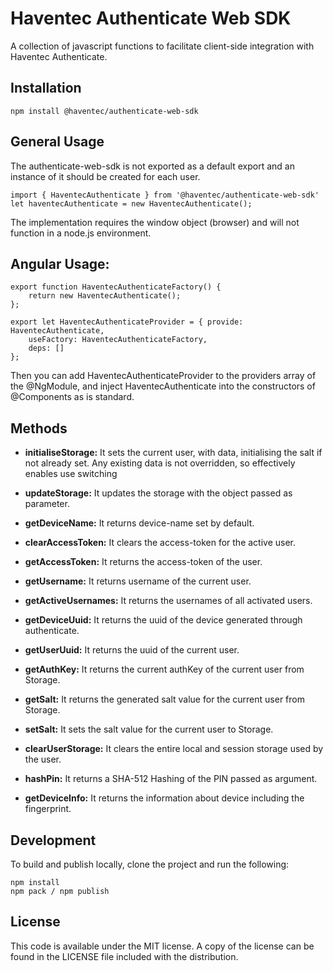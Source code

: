 

# Haventec Authenticate Web SDK

A collection of javascript functions to facilitate client-side integration with Haventec Authenticate.

## Installation

`npm install @haventec/authenticate-web-sdk`

## General Usage

The authenticate-web-sdk is not exported as a default export and an instance of it should be created for each user.
```
import { HaventecAuthenticate } from '@haventec/authenticate-web-sdk' 
let haventecAuthenticate = new HaventecAuthenticate();
```
The implementation requires the window object (browser) and will not function in a node.js environment. 

## Angular Usage:

```
export function HaventecAuthenticateFactory() {
    return new HaventecAuthenticate();
};

export let HaventecAuthenticateProvider = { provide: HaventecAuthenticate,
    useFactory: HaventecAuthenticateFactory,
    deps: []
};
```

Then you can add HaventecAuthenticateProvider to the providers array of the @NgModule, and inject HaventecAuthenticate into the constructors of @Components as is standard.

## Methods 


* **initialiseStorage:** It sets the current user, with data, initialising the salt if not already set. Any existing data is not overridden, so effectively enables use switching
* **updateStorage:** It updates the storage with the object passed as parameter.

* **getDeviceName:** It returns device-name set by default.

* **clearAccessToken:** It clears the access-token for the active user.
* **getAccessToken:** It returns the access-token of the user.

* **getUsername:** It returns username of the current user.
* **getActiveUsernames:** It returns the usernames of all activated users.

* **getDeviceUuid:** It returns the uuid of the device generated through authenticate.
* **getUserUuid:** It returns the uuid of the current user.

* **getAuthKey:** It returns the current authKey of the current user from Storage.
* **getSalt:** It returns the generated salt value for the current user from Storage.
* **setSalt:** It sets the salt value for the current user to Storage.

* **clearUserStorage:** It clears the entire local and session storage used by the user.
* **hashPin:** It returns a SHA-512 Hashing of the PIN passed as argument.
* **getDeviceInfo:** It returns the information about device including the fingerprint.


## Development

 To build and publish locally, clone the project and run the following: 
 ```
 npm install
 npm pack / npm publish
  ```

## License

This code is available under the MIT license. A copy of the license can be found in the LICENSE file included with the distribution.

